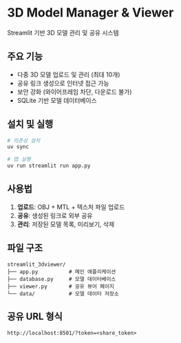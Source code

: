 # 3D Model Manager & Viewer

Streamlit 기반 3D 모델 관리 및 공유 시스템

## 주요 기능
- 다중 3D 모델 업로드 및 관리 (최대 10개)
- 공유 링크 생성으로 인터넷 접근 가능
- 보안 강화 (와이어프레임 차단, 다운로드 불가)
- SQLite 기반 모델 데이터베이스

## 설치 및 실행

```bash
# 의존성 설치
uv sync

# 앱 실행
uv run streamlit run app.py
```

## 사용법
1. **업로드**: OBJ + MTL + 텍스처 파일 업로드
2. **공유**: 생성된 링크로 외부 공유
3. **관리**: 저장된 모델 목록, 미리보기, 삭제

## 파일 구조
```
streamlit_3dviewer/
├── app.py          # 메인 애플리케이션
├── database.py     # 모델 데이터베이스
├── viewer.py       # 공유 뷰어 페이지
└── data/           # 모델 데이터 저장소
```

## 공유 URL 형식
```
http://localhost:8501/?token=<share_token>
```
